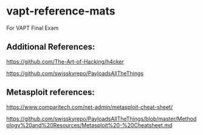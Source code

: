 # vapt-reference-mats
For VAPT Final Exam

## Additional References:

https://github.com/The-Art-of-Hacking/h4cker

https://github.com/swisskyrepo/PayloadsAllTheThings

## Metasploit references:

https://www.comparitech.com/net-admin/metasploit-cheat-sheet/

https://github.com/swisskyrepo/PayloadsAllTheThings/blob/master/Methodology%20and%20Resources/Metasploit%20-%20Cheatsheet.md

